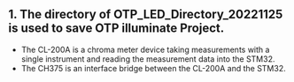 ## 1. The directory of **OTP_LED_Directory_20221125** is used to save OTP illuminate Project.
  - The CL-200A is a chroma meter device taking measurements with a single instrument and reading the measurement data into the STM32.
  - The CH375 is an interface bridge between the CL-200A and the STM32.
